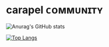 # carapel ᴄᴏᴍᴍᴜɴɪᴛʏ

![Anurag's GitHub stats](https://github-readme-stats.vercel.app/api?username=carapel&show_icons=true&theme=radical)

[![Top Langs](https://github-readme-stats.vercel.app/api/top-langs/?username=carapel&langs_count=8)](https://github.com/anuraghazra/github-readme-stats)
